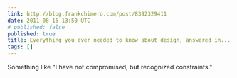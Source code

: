 ```yaml
---
link: http://blog.frankchimero.com/post/8392329411
date: 2011-08-15 13:50 UTC
# published: false
published: true
title: Everything you ever needed to know about design, answered in...
tags: []
---
```


Something like "I have not compromised, but recognized constraints."
